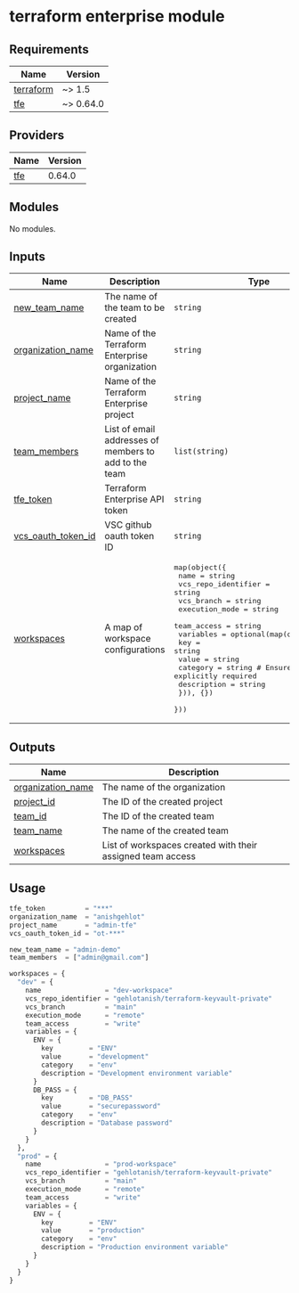 # terraform enterprise module

<!-- BEGIN_TF_DOCS -->
## Requirements

| Name | Version |
|------|---------|
| <a name="requirement_terraform"></a> [terraform](#requirement\_terraform) | ~> 1.5 |
| <a name="requirement_tfe"></a> [tfe](#requirement\_tfe) | ~> 0.64.0 |
## Providers

| Name | Version |
|------|---------|
| <a name="provider_tfe"></a> [tfe](#provider\_tfe) | 0.64.0 |
## Modules

No modules.
## Inputs

| Name | Description | Type | Default | Required |
|------|-------------|------|---------|:--------:|
| <a name="input_new_team_name"></a> [new\_team\_name](#input\_new\_team\_name) | The name of the team to be created | `string` | n/a | yes |
| <a name="input_organization_name"></a> [organization\_name](#input\_organization\_name) | Name of the Terraform Enterprise organization | `string` | n/a | yes |
| <a name="input_project_name"></a> [project\_name](#input\_project\_name) | Name of the Terraform Enterprise project | `string` | n/a | yes |
| <a name="input_team_members"></a> [team\_members](#input\_team\_members) | List of email addresses of members to add to the team | `list(string)` | n/a | yes |
| <a name="input_tfe_token"></a> [tfe\_token](#input\_tfe\_token) | Terraform Enterprise API token | `string` | n/a | yes |
| <a name="input_vcs_oauth_token_id"></a> [vcs\_oauth\_token\_id](#input\_vcs\_oauth\_token\_id) | VSC github oauth token ID | `string` | n/a | yes |
| <a name="input_workspaces"></a> [workspaces](#input\_workspaces) | A map of workspace configurations | <pre>map(object({<br>    name                = string<br>    vcs_repo_identifier = string<br>    vcs_branch          = string<br>    execution_mode      = string<br>    team_access         = string<br>    variables = optional(map(object({<br>      key         = string<br>      value       = string<br>      category    = string # Ensure category is explicitly required<br>      description = string<br>    })), {})<br>  }))</pre> | n/a | yes |  
## Outputs

| Name | Description |
|------|-------------|
| <a name="output_organization_name"></a> [organization\_name](#output\_organization\_name) | The name of the organization |
| <a name="output_project_id"></a> [project\_id](#output\_project\_id) | The ID of the created project |
| <a name="output_team_id"></a> [team\_id](#output\_team\_id) | The ID of the created team |
| <a name="output_team_name"></a> [team\_name](#output\_team\_name) | The name of the created team |
| <a name="output_workspaces"></a> [workspaces](#output\_workspaces) | List of workspaces created with their assigned team access |
<!-- END_TF_DOCS -->

## Usage

```tfvars
tfe_token          = "***"
organization_name  = "anishgehlot"
project_name       = "admin-tfe"
vcs_oauth_token_id = "ot-***"

new_team_name = "admin-demo"
team_members  = ["admin@gmail.com"]

workspaces = {
  "dev" = {
    name                = "dev-workspace"
    vcs_repo_identifier = "gehlotanish/terraform-keyvault-private"
    vcs_branch          = "main"
    execution_mode      = "remote"
    team_access         = "write"
    variables = {
      ENV = {
        key         = "ENV"
        value       = "development"
        category    = "env"
        description = "Development environment variable"
      }
      DB_PASS = {
        key         = "DB_PASS"
        value       = "securepassword"
        category    = "env"
        description = "Database password"
      }
    }
  },
  "prod" = {
    name                = "prod-workspace"
    vcs_repo_identifier = "gehlotanish/terraform-keyvault-private"
    vcs_branch          = "main"
    execution_mode      = "remote"
    team_access         = "write"
    variables = {
      ENV = {
        key         = "ENV"
        value       = "production"
        category    = "env"
        description = "Production environment variable"
      }
    }
  }
}
```

